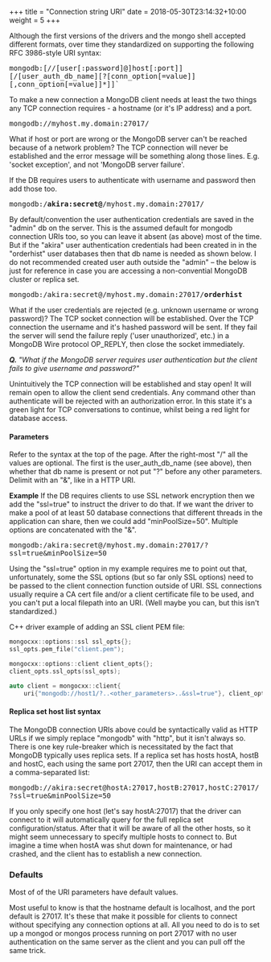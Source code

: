 +++
title = "Connection string URI"
date =  2018-05-30T23:14:32+10:00
weight = 5
+++

Although the first versions of the drivers and the mongo shell accepted different formats, over time they standardized on supporting the following RFC 3986-style URI syntax:

<tt>mongodb:\[//\[user\[:password\]@\]host\[:port\]\]\[/\[user\_auth\_db\_name\]\[?\[conn\_option\[=value\]\]\[,conn\_option\[=value\]\]\*\]\]`</tt>

To make a new connection a MongoDB client needs at least the two things any TCP connection requires - a hostname (or it's IP address) and a port.

<tt>mongodb://myhost.my.domain:27017/</tt>

What if host or port are wrong or the MongoDB server can't be reached because of a network problem?
The TCP connection will never be established and the error message will be something along those lines. E.g. 'socket exception', and not 'MongoDB server failure'.

If the DB requires users to authenticate with username and password then add those too.

<tt>mongodb:/**akira:secret@**/myhost.my.domain:27017/</tt>

By default/convention the user authentication credentials are saved in the "admin" db on the server. This is the assumed default for mongodb connection URIs too, so you can leave it absent (as above) most of the time. 
But if the "akira" user authentication credentials had been created in in the "orderhist" user databases then that db name is needed as shown below. I do not recommended created user auth outside the "admin" &ndash; the below is just for reference in case you are accessing a non-convential MongoDB cluster or replica set.

<tt>mongodb:/akira:secret@/myhost.my.domain:27017/**orderhist**</tt>

What if the user credentials are rejected (e.g. unknown username or wrong password)? 
The TCP socket connection will be established. Over the TCP connection the username and it's hashed password will be sent. If they fail the server will send the failure reply ('user unauthorized', etc.) in a MongoDB Wire protocol OP_REPLY, then close the socket immediately.

_**Q.** "What if the MongoDB server requires user authentication but the client fails to give username and password?"_

Unintuitively the TCP connection will be established and stay open! It will remain open to allow the client send credentials. Any command other than authenticate will be rejected with an authorization error. In this state it's a green light for TCP conversations to continue, whilst being a red light for database access.

#### Parameters 

Refer to the syntax at the top of the page. After the right-most "/" all the values are optional. The first is the user_auth_db_name (see above), then whether that db name is present or not put "?" before any other parameters. Delimit with an "\&", like in a HTTP URI.

**Example** If the DB requires clients to use SSL network encryption then we add the "ssl=true" to instruct the driver to do that. If we want the driver to make a pool of at least 50 database connections that different threads in the application can share, then we could add "minPoolSize=50". Multiple options are concatenated with the "&".

<tt>mongodb:/akira:secret@/myhost.my.domain:27017/?ssl=true\&minPoolSize=50</tt>

Using the "ssl=true" option in my example requires me to point out that, unfortunately, some the SSL options (but so far only SSL options) need to be passed to the client connection function outside of URI. SSL connections usually require a CA cert file and/or a client certificate file to be used, and you can't put a local filepath into an URI. (Well maybe you can, but this isn't standardized.)

C++ driver example of adding an SSL client PEM file:
```C++
mongocxx::options::ssl ssl_opts{};
ssl_opts.pem_file("client.pem");

mongocxx::options::client client_opts{};
client_opts.ssl_opts(ssl_opts);

auto client = mongocxx::client{
    uri{"mongodb://host1/?..<other_parameters>..&ssl=true"}, client_opts};
```

#### Replica set host list syntax

The MongoDB connection URIs above could be syntactically valid as HTTP URLs if we simply replace "mongodb" with "http", but it isn't always so. There is one key rule-breaker which is necessitated by the fact that MongoDB typically uses replica sets. If a replica set has hosts hostA, hostB and hostC, each using the same port 27017, then the URI can accept them in a comma-separated list:

<tt>mongodb://akira:secret@hostA:27017,hostB:27017,hostC:27017/?ssl=true\&minPoolSize=50</tt>

If you only specify one host (let's say hostA:27017) that the driver can connect to it will automatically query for the full replica set configuration/status. After that it will be aware of all the other hosts, so it might seem unnecessary to specify multiple hosts to connect to. But imagine a time when hostA was shut down for maintenance, or had crashed, and the client has to establish a new connection. 

### Defaults

Most of of the URI parameters have default values.

Most useful to know is that the hostname default is localhost, and the port default is 27017. It's these that make it possible for clients to connect without specifying any connection options at all. All you need to do is to set up a mongod or mongos process running on port 27017 with no user authentication on the same server as the client and you can pull off the same trick.
